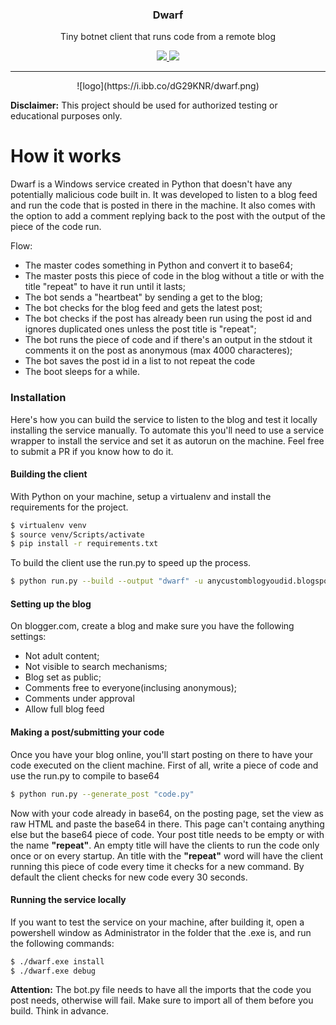 <p align="center">
  <h3 align="center">Dwarf</h3>
  <p align="center">Tiny botnet client that runs code from a remote blog</p>
  <p align="center">
    <a href="https://twitter.com/dsecbx">
      <img src="https://img.shields.io/badge/twitter-@dsecbx-blue.svg">
    </a>
    <a href="https://www.gnu.org/licenses/gpl-3.0">
      <img src="https://img.shields.io/badge/License-GPLv3-blue.svg">
    </a>
  </p>
</p>

<hr>

<p align="center">
![logo](https://i.ibb.co/dG29KNR/dwarf.png)
</p>

__Disclaimer:__ This project should be used for authorized testing or educational purposes only.
# How it works

Dwarf is a Windows service created in Python that doesn't have any potentially malicious code built in. It was developed to listen to a blog feed and run the code that is posted in there in the machine. It also comes with the option to add a comment replying back to the post with the output of the piece of the code run.


Flow:
  - The master codes something in Python and convert it to base64;
  - The master posts this piece of code in the blog without a title or with the title "repeat" to have it run until it lasts;
  - The bot sends a "heartbeat" by sending a get to the blog;
  - The bot checks for the blog feed and gets the latest post;
  - The bot checks if the post has already been run using the post id and ignores duplicated ones unless the post title is "repeat";
  - The bot runs the piece of code and if there's an output in the stdout it comments it on the post as anonymous (max 4000 characteres);
  - The bot saves the post id in a list to not repeat the code
  - The boot sleeps for a while.

### Installation

Here's how you can build the service to listen to the blog and test it locally installing the service manually. To automate this you'll need to use a service wrapper to install the service and set it as autorun on the machine. Feel free to submit a PR if you know how to do it.

#### Building the client

With Python on your machine, setup a virtualenv and install the requirements for the project.

```sh
$ virtualenv venv
$ source venv/Scripts/activate
$ pip install -r requirements.txt
```

To build the client use the run.py to speed up the process.

```sh
$ python run.py --build --output "dwarf" -u anycustomblogyoudid.blogspot.com
```

#### Setting up the blog

On blogger.com, create a blog and make sure you have the following settings:
 - Not adult content;
 - Not visible to search mechanisms;
 - Blog set as public;
 - Comments free to everyone(inclusing anonymous);
 - Comments under approval
 - Allow full blog feed

#### Making a post/submitting your code

Once you have your blog online, you'll start posting on there to have your code executed on the client machine.
First of all, write a piece of code and use the run.py to compile to base64
```sh
$ python run.py --generate_post "code.py"
```
Now with your code already in base64, on the posting page, set the view as raw HTML and paste the base64 in there. This page can't containg anything else but the base64 piece of code.
Your post title needs to be empty or with the name __"repeat"__. An empty title will have the clients to run the code only once or on every startup. An title with the __"repeat"__ word will have the client running this piece of code every time it checks for a new command.
By default the client checks for new code every 30 seconds.

#### Running the service locally

If you want to test the service on your machine, after building it, open a powershell window as Administrator in the folder that the .exe is, and run the following commands:

```sh
$ ./dwarf.exe install
$ ./dwarf.exe debug
```

__Attention:__ The bot.py file needs to have all the imports that the code you post needs, otherwise will fail. Make sure to import all of them before you build. Think in advance.
